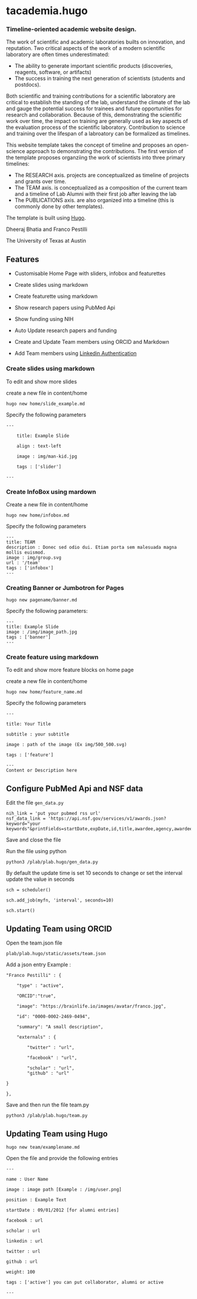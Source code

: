# tacademia.hugo

### Timeline-oriented academic website design.

The work of scientific and academic laboratories builts on innovation, and reputation. Two critical aspects of the work of a modern scientific laboratory are often times underestimated:
- The ability to generate important scientific products (discoveries, reagents, software, or artifacts)
- The success in training  the next generation of  scientists (students and postdocs). 

Both scientific and training contributions for a scientific laboratory are critical to establish the standing of the lab, understand the climate of the lab and gauge the potential success for trainees and future opportunities for research and collaboration. Because of this, demonstrating the scientific work over time, the impact on training are generally used as key aspects of the evaluation process of the scientific laboratory. Contribution to science and training over the lifespan of a labroatory can be formalized as timelines. 

This website template takes the concept of timeline and proposes an open-science approach to demonstrating the contributions. The first version of the template proposes organziing the work of scientists into three primary timelines: 

- The RESEARCH axis. projects are conceptualized as timeline of projects and grants over time.
- The TEAM axis. is conceptualized as a composition of the current team and a timeline of Lab Alumni with their first job after leaving the lab
- The PUBLICATIONS axis. are also organized into a timeline (this is commonly done by other templates).
 
The template is built using [Hugo](https://github.com/gohugoio/hugo).

Dheeraj Bhatia and Franco Pestilli

The University of Texas at Austin

## Features

- Customisable Home Page with sliders, infobox and featurettes

- Create slides using markdown

- Create featurette using markdown

- Show research papers using PubMed Api

- Show funding using NIH

- Auto Update research papers and funding

- Create and Update Team members using ORCID and Markdown
- Add Team members using [Linkedin Authentication](https://github.com/PESTILLILAB/Linkedin-Auth-Node)

  

### Create slides using markdown

To edit and show more slides

create a new file in content/home



`hugo new home/slide_example.md`

  

Specify the following parameters

    ---
    
        title: Example Slide
        
        align : text-left
        
        image : img/man-kid.jpg
        
        tags : ['slider']
    
    ---
### Create InfoBox using mardown

Create a new file in content/home

`hugo new home/infobox.md`

Specify the following parameters

	---
	title: TEAM
	description : Donec sed odio dui. Etiam porta sem malesuada magna mollis euismod. 
	image : img/group.svg
	url : '/team'
	tags : ['infobox']
	---

### Creating Banner or Jumbotron for Pages 
`hugo new pagename/banner.md`

Specify the following parameters:

	---
	title: Example Slide
	image : /img/image_path.jpg
	tags : ['banner']
	---

### Create feature using markdown

To edit and show more feature blocks on home page

create a new file in content/home

  

`hugo new home/feature_name.md`

  

Specify the following parameters

    ---
    
    title: Your Title
    
    subtitle : your subtitle
        
    image : path of the image (Ex img/500_500.svg)
    
    tags : ['feature']
    
    ---
    Content or Description here

## Configure PubMed Api and NSF data

Edit the file `gen_data.py` 

    nih_link = 'put your pubmed rss url'
    nsf_data_link = 'https://api.nsf.gov/services/v1/awards.json?keyword="your keywords"&printFields=startDate,expDate,id,title,awardee,agency,awardeeName,piFirstName,piLastName,coPDPI'
Save and close the file 



Run the file using python

    python3 /plab/plab.hugo/gen_data.py
By default the update time is set 10 seconds 
to change or set the interval update the value in seconds

    sch = scheduler()
    
    sch.add_job(myfn, 'interval', seconds=10)
    
    sch.start()

## Updating Team using ORCID
Open the team.json file

    plab/plab.hugo/static/assets/team.json
Add a json entry 
 Example : 
   
    "Franco Pestilli" : {
    
	    "type" : "active",
	    
	    "ORCID":"true",
	    
	    "image": "https://brainlife.io/images/avatar/franco.jpg",
	    
	    "id": "0000-0002-2469-0494",
	    
	    "summary": "A small description",
	    
	    "externals" : {
	    
		    "twitter" : "url",
		    
		    "facebook" : "url",
		    
		    "scholar" : "url",
		    "github" : "url"
	    
    }
    
    },

Save and then run the file team.py 

    python3 /plab/plab.hugo/team.py
    
## Updating Team using Hugo

`hugo new team/examplename.md`

Open the file and provide the following entries

    ---
    
    name : User Name
    
    image : image path [Example : /img/user.png]
    
    position : Example Text
    
    startDate : 09/01/2012 [for alumni entries]
    
    facebook : url
    
    scholar : url
    
    linkedin : url
    
    twitter : url
    
    github : url
    
    weight: 100
    
    tags : ['active'] you can put collaborator, alumni or active

    ---




